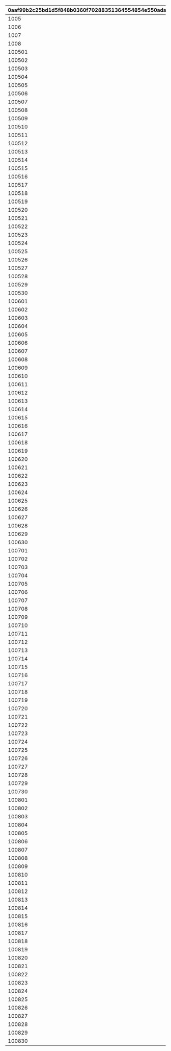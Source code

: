 |0aaf99b2c25bd1d5f848b0360f70288351364554854e550adafdb8885bf19b06|ff0c9106f8de6ba6c6911ff1fd3d75d2317f81682f66f455aa4da55ff9636c3e|7ec13f38f872400bf263c3d52221a3588374377c63017c3acee8262c1750caea|25a63a3873d1a387b79feb9e02fc1f19a5921cfcb990c483611762d6d1b1cf34|00e36ff3b327a8af38f96c5ec6ad54d3d272854afb59be2f1aa9dc0e26859c94|3a8412aa155c817968d92fe9846e497e5f630f0b7698cc69d2312a37a49a3738|
| --- | --- | --- | --- | --- | --- |
|1005|211|212|802100290|1|2114001|
|1006|211|212|802100290|1|2114002|
|1007|211|212|802100290|1|2114003|
|1008|211|212|802100290|1|2114004|
|100501|104|100|802100266|0|2113061|
|100502|104|100|802100266|0|2113062|
|100503|105|102|802100266|0|2113063|
|100504|106|103|802100266|0|2113064|
|100505|104|100|802100266|0|2113065|
|100506|104|100|802100266|0|2113066|
|100507|105|102|802100266|0|2113067|
|100508|106|103|802100266|0|2113068|
|100509|104|100|802100266|0|2113069|
|100510|104|100|802100266|0|2113070|
|100511|104|100|802100267|0|2113071|
|100512|104|100|802100267|0|2113072|
|100513|105|102|802100267|0|2113073|
|100514|106|103|802100267|0|2113074|
|100515|104|100|802100267|0|2113075|
|100516|104|100|802100267|0|2113076|
|100517|105|102|802100267|0|2113077|
|100518|106|103|802100267|0|2113078|
|100519|104|100|802100267|0|2113079|
|100520|104|100|802100267|0|2113080|
|100521|104|100|802100268|0|2113081|
|100522|104|100|802100268|0|2113082|
|100523|105|102|802100268|0|2113083|
|100524|106|103|802100268|0|2113084|
|100525|104|100|802100268|0|2113085|
|100526|208|112|802100268|1|2113086|
|100527|201|110|802100268|1|2113087|
|100528|104|100|802100268|0|2113088|
|100529|105|102|802100268|0|2113089|
|100530|106|103|802100268|0|2113090|
|100601|203|114|802100263|1|2113031|
|100602|202|113|802100263|1|2113032|
|100603|105|102|802100263|0|2113033|
|100604|106|103|802100263|0|2113034|
|100605|203|114|802100263|1|2113035|
|100606|202|113|802100263|1|2113036|
|100607|204|111|802100263|1|2113037|
|100608|202|113|802100263|1|2113038|
|100609|202|113|802100263|1|2113039|
|100610|106|103|802100263|0|2113040|
|100611|203|114|802100264|1|2113041|
|100612|202|113|802100264|1|2113042|
|100613|105|102|802100264|0|2113043|
|100614|106|103|802100264|0|2113044|
|100615|203|114|802100264|1|2113045|
|100616|202|113|802100264|1|2113046|
|100617|204|111|802100264|1|2113047|
|100618|202|113|802100264|1|2113048|
|100619|202|113|802100264|1|2113049|
|100620|106|103|802100264|0|2113050|
|100621|105|102|802100265|0|2113051|
|100622|203|114|802100265|1|2113052|
|100623|202|113|802100265|1|2113053|
|100624|204|111|802100265|1|2113054|
|100625|106|103|802100265|0|2113055|
|100626|208|112|802100265|1|2113056|
|100627|201|110|802100265|1|2113057|
|100628|203|114|802100265|1|2113058|
|100629|202|113|802100265|1|2113059|
|100630|106|103|802100265|0|2113060|
|100701|205|112|802100269|1|2113091|
|100702|206|112|802100269|1|2113092|
|100703|102|117|802100269|0|2113093|
|100704|105|102|802100269|0|2113094|
|100705|105|102|802100269|0|2113095|
|100706|202|113|802100269|1|2113096|
|100707|203|114|802100269|1|2113097|
|100708|102|117|802100269|0|2113098|
|100709|105|102|802100269|0|2113099|
|100710|202|113|802100269|1|2113100|
|100711|205|112|802100270|1|2115001|
|100712|102|117|802100270|0|2115002|
|100713|105|102|802100270|0|2115003|
|100714|106|103|802100270|0|2115004|
|100715|203|114|802100270|1|2115005|
|100716|202|113|802100270|1|2115006|
|100717|207|112|802100270|1|2115007|
|100718|105|102|802100270|0|2115008|
|100719|106|103|802100270|0|2115009|
|100720|202|113|802100270|1|2115010|
|100721|205|112|802100271|1|2115011|
|100722|208|112|802100271|1|2115012|
|100723|102|117|802100271|0|2115013|
|100724|105|102|802100271|0|2115014|
|100725|106|103|802100271|0|2115015|
|100726|208|112|802100271|1|2115016|
|100727|201|110|802100271|1|2115017|
|100728|102|117|802100271|0|2115018|
|100729|105|102|802100271|0|2115019|
|100730|106|103|802100271|0|2115020|
|100801|103|104|802100260|0|2113001|
|100802|104|100|802100260|0|2113002|
|100803|104|100|802100260|0|2113003|
|100804|105|102|802100260|0|2113004|
|100805|105|102|802100260|0|2113005|
|100806|104|100|802100260|0|2113006|
|100807|104|100|802100260|0|2113007|
|100808|105|102|802100260|0|2113008|
|100809|105|102|802100260|0|2113009|
|100810|107|101|802100260|0|2113010|
|100811|103|104|802100261|0|2113011|
|100812|104|100|802100261|0|2113012|
|100813|104|100|802100261|0|2113013|
|100814|105|102|802100261|0|2113014|
|100815|106|103|802100261|0|2113015|
|100816|104|100|802100261|0|2113016|
|100817|104|100|802100261|0|2113017|
|100818|105|102|802100261|0|2113018|
|100819|106|103|802100261|0|2113019|
|100820|104|100|802100261|0|2113020|
|100821|103|104|802100262|0|2113021|
|100822|104|100|802100262|0|2113022|
|100823|104|100|802100262|0|2113023|
|100824|105|102|802100262|0|2113024|
|100825|105|102|802100262|0|2113025|
|100826|208|112|802100262|1|2113026|
|100827|201|110|802100262|1|2113027|
|100828|105|102|802100262|0|2113028|
|100829|106|103|802100262|0|2113029|
|100830|103|104|802100262|0|2113030|